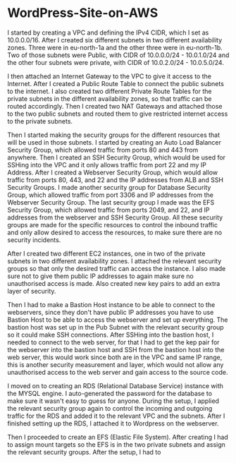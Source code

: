 # WordPress-Site-on-AWS
I started by creating a VPC and defining the IPv4 CIDR, which I set as 10.0.0.0/16. After I created six different subnets in two different availability zones. Three were in eu-north-1a and the other three were in eu-north-1b. Two of those subnets were Public, with CIDR of 10.0.0.0/24 - 10.0.1.0/24 and the other four subnets were private, with CIDR of 10.0.2.0/24 - 10.0.5.0/24.

I then attached an Internet Gateway to the VPC to give it access to the Internet. After I created a Public Route Table to connect the public subnets to the internet. I also created two different Private Route Tables for the private subnets in the different availability zones, so that traffic can be routed accordingly. Then I created two NAT Gateways and attached those to the two public subnets and routed them to give restricted internet access to the private subnets.

Then I started making the security groups for the different resources that will be used in those subnets. I started by creating an Auto Load Balancer Security Group, which allowed traffic from ports 80 and 443 from anywhere. Then I created an SSH Security Group, which would be used for SSHing into the VPC and it only allows traffic from port 22 and my IP Address. After I created a Webserver Security Group, which would allow traffic from ports 80, 443, and 22 and the IP addresses from ALB and SSH Security Groups. I made another security group for Database Security Group, which allowed traffic from port 3306 and IP addresses from the Webserver Security Group. The last security group I made was the EFS Security Group, which allowed traffic from ports 2049, and 22, and IP addresses from the webserver and SSH Security Group. All these security groups are made for the specific resources to control the inbound traffic and only allow desired to access the resources, to make sure there are no security incidents.

After I created two different EC2 instances, one in two of the private subnets in two different availability zones. I attached the relevant security groups so that only the desired traffic can access the instance. I also made sure not to give them public IP addresses to again make sure no unauthorised access is made. Also created new key pairs to add an extra layer of security.


Then I had to make a Bastion Host instance to be able to connect to the webservers, since they don't have public IP addresses you have to use Bastion Host to be able to access the webserver and set up everything. The bastion host was set up in the Pub Subnet with the relevant security group so it could make SSH connections. After SSHing into the bastion host, I needed to connect to the web server, for that I had to get the kep pair for the webserver into the bastion host and SSH from the bastion host into the web server, this would work since both are in the VPC and same IP range, this is another security measurement and layer, which would not allow any unauthorised access to the web server and gain access to the source code.

I moved on to creating an RDS (Relational Database Service) instance with the MYSQL engine. I auto-generated the password for the database to make sure it wasn't easy to guess for anyone. During the setup, I applied the relevant security group again to control the incoming and outgoing traffic for the RDS and added it to the relevant VPC and the subnets. After I finished setting up the RDS, I attached it to Wordpress on the webserver.

Then I proceeded to create an EFS (Elastic File System). After creating I had to assign mount targets so the EFS is in the two private subnets and assign the relevant security groups. After the setup, I had to 
